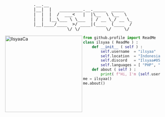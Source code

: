 <pre align="center">
.__.__                                
|__|  |   _________.__._____  _____   
|  |  |  /  ___<   |  |\__  \ \__  \  
|  |  |__\___ \ \___  | / __ \_/ __ \_
|__|____/____  >/ ____|(____  (____  /
             \/ \/          \/     \/ 
</pre> 

<img align="left" src="https://i.ibb.co/qyjddHz/photoshop-export-2021.jpg" alt="IlsyaaCa" width="250" />  

```python
from github.profile import ReadMe
class ilsyaa ( ReadMe ) :
    def __init__ ( self ) :
        self.username  = "ilsyaa"
        self.location  = "Indonesia"
        self.discord   = "Ilsyaa#0557"
        self.languages = [ "PHP", "Kotlin", "Javascript", "C#", "Java" ]
    def about ( self ) :
        print( f"Hi, I'm {self.username}. Contact me at {self.discord}" )
me = ilsyaa()
me.about()
```
